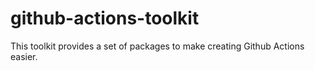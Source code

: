 # github-actions-toolkit
This toolkit provides a set of packages to make creating Github Actions easier.
